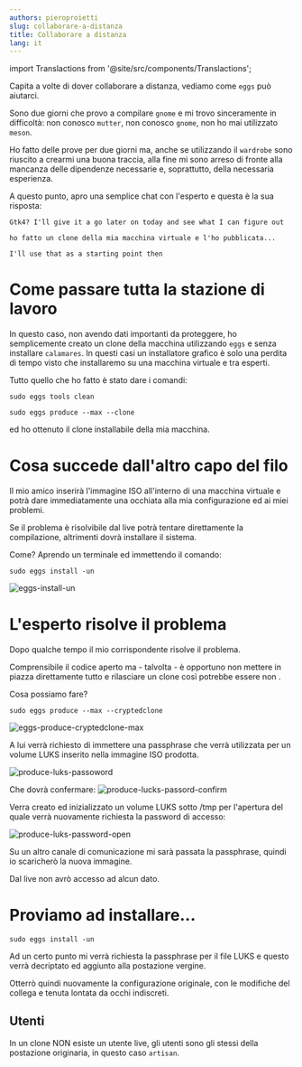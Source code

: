 ```yaml
---
authors: pieroproietti
slug: collaborare-a-distanza
title: Collaborare a distanza
lang: it
---
```


import Translactions from '@site/src/components/Translactions';

<Translactions />

Capita a volte di dover collaborare a distanza, vediamo come `eggs` può aiutarci.

Sono due giorni che provo a compilare `gnome` e mi trovo sinceramente in difficoltà: non conosco `mutter`, non conosco `gnome`, non ho mai utilizzato `meson`.

Ho fatto delle prove per due giorni ma, anche se utilizzando il `wardrobe` sono riuscito a crearmi una buona traccia, alla fine mi sono arreso di fronte alla mancanza delle dipendenze necessarie e, soprattutto, della necessaria esperienza.

A questo punto, apro una semplice chat con l'esperto e questa è la sua risposta: 

```Gtk4? I'll give it a go later on today and see what I can figure out```

```ho fatto un clone della mia macchina virtuale e l'ho pubblicata...```

```I'll use that as a starting point then```

# Come passare tutta la stazione di lavoro

In questo caso, non avendo dati importanti da proteggere, ho semplicemente creato un clone della macchina utilizzando `eggs` e senza installare `calamares`. In questi casi un installatore grafico è solo una perdita di tempo visto che installaremo su una macchina virtuale e tra esperti.

Tutto quello che ho fatto è stato dare i comandi:

```
sudo eggs tools clean
```

```
sudo eggs produce --max --clone
```

ed ho ottenuto il clone installabile della mia macchina.

# Cosa succede dall'altro capo del filo

Il mio amico inserirà l'immagine ISO all'interno di una macchina virtuale e potrà dare immediatamente una occhiata alla mia configurazione ed ai miei problemi.

Se il problema è risolvibile dal live potrà tentare direttamente la compilazione, altrimenti dovrà installare il sistema. 

Come? Aprendo un terminale ed immettendo il comando:

```
sudo eggs install -un
```
![eggs-install-un](/img/blog/2023-04-13/eggs-install-un.png)

# L'esperto risolve il problema
Dopo qualche tempo il mio corrispondente risolve il problema. 

Comprensibile il codice aperto ma - talvolta - è opportuno non mettere in piazza direttamente tutto e rilasciare un clone così potrebbe essere non . 

Cosa possiamo fare?

```
sudo eggs produce --max --cryptedclone
```
![eggs-produce-cryptedclone-max](/img/blog/2023-04-13/eggs-produce-cryptedclone-max.png)

A lui verrà richiesto di immettere una passphrase che verrà utilizzata per un volume LUKS inserito nella immagine ISO prodotta.

![produce-luks-passoword](/static/img/blog/2023-04-13/produce-luks-passoword.png)

Che dovrà confermare:
![produce-lucks-passord-confirm](/static/img/blog/2023-04-13/produce-lucks-passord-confirm.png)

Verra creato ed inizializzato un volume LUKS sotto /tmp per l'apertura del quale verrà nuovamente richiesta la password di accesso:

![produce-luks-password-open](/static/img/blog/2023-04-13/produce-luks-password-open.png)


Su un altro canale di comunicazione mi sarà passata la passphrase, quindi io scaricherò la nuova immagine.

Dal live non avrò accesso ad alcun dato.

# Proviamo ad installare...

```
sudo eggs install -un
```

Ad un certo punto mi verrà richiesta la passphrase per il file LUKS e questo verrà decriptato ed aggiunto alla postazione vergine.

Otterrò quindi nuovamente la configurazione originale, con le modifiche del collega e tenuta lontata da occhi indiscreti.

## Utenti
In un clone NON esiste un utente live, gli utenti sono gli stessi della postazione originaria, in questo caso `artisan`.
